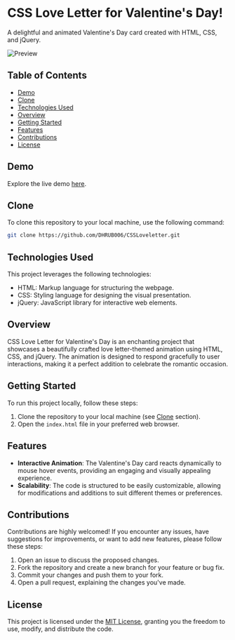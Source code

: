 # CSS Love Letter for Valentine's Day!

A delightful and animated Valentine's Day card created with HTML, CSS, and jQuery.

![Preview](https://github.com/DHRUB006/DHRUB_DXD-Projects/assets/106004326/10b03a7f-bc69-4d6f-bae1-e2f98ab66d44)

## Table of Contents
- [Demo](#demo)
- [Clone](#clone)
- [Technologies Used](#technologies-used)
- [Overview](#overview)
- [Getting Started](#getting-started)
- [Features](#features)
- [Contributions](#contributions)
- [License](#license)

## Demo
Explore the live demo [here](https://dhrub006.github.io/CSSLoveletter/).

## Clone
To clone this repository to your local machine, use the following command:

```bash
git clone https://github.com/DHRUB006/CSSLoveletter.git
```

## Technologies Used
This project leverages the following technologies:
- HTML: Markup language for structuring the webpage.
- CSS: Styling language for designing the visual presentation.
- jQuery: JavaScript library for interactive web elements.

## Overview
CSS Love Letter for Valentine's Day is an enchanting project that showcases a beautifully crafted love letter-themed animation using HTML, CSS, and jQuery. The animation is designed to respond gracefully to user interactions, making it a perfect addition to celebrate the romantic occasion.

## Getting Started
To run this project locally, follow these steps:

1. Clone the repository to your local machine (see [Clone](#clone) section).
2. Open the `index.html` file in your preferred web browser.

## Features
- **Interactive Animation**: The Valentine's Day card reacts dynamically to mouse hover events, providing an engaging and visually appealing experience.
- **Scalability**: The code is structured to be easily customizable, allowing for modifications and additions to suit different themes or preferences.

## Contributions
Contributions are highly welcomed! If you encounter any issues, have suggestions for improvements, or want to add new features, please follow these steps:

1. Open an issue to discuss the proposed changes.
2. Fork the repository and create a new branch for your feature or bug fix.
3. Commit your changes and push them to your fork.
4. Open a pull request, explaining the changes you've made.

## License
This project is licensed under the [MIT License](LICENSE), granting you the freedom to use, modify, and distribute the code.
